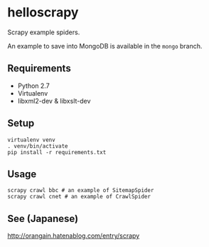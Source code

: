 helloscrapy
===========

Scrapy example spiders.

An example to save into MongoDB is available in the `mongo` branch.

Requirements
------------

- Python 2.7
- Virtualenv
- libxml2-dev & libxslt-dev

Setup
-----

```
virtualenv venv
. venv/bin/activate
pip install -r requirements.txt
```

Usage
-----

```
scrapy crawl bbc # an example of SitemapSpider
scrapy crawl cnet # an example of CrawlSpider
```

See (Japanese)
--------------

http://orangain.hatenablog.com/entry/scrapy
